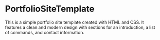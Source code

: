 # PortfolioSiteTemplate
This is a simple portfolio site template created with HTML and CSS. It features a clean and modern design with sections for an introduction, a list of commands, and contact information.
